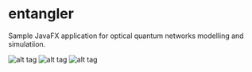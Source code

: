 entangler
=========
Sample JavaFX application for optical quantum networks modelling and simulatiion.

![alt tag](https://raw.githubusercontent.com/dbudyak/archive/entangler/master/scrn/1.png)
![alt tag](https://raw.githubusercontent.com/dbudyak/archive/entangler/master/scrn/2.png)
![alt tag](https://raw.githubusercontent.com/dbudyak/archive/entangler/master/scrn/3.png)

